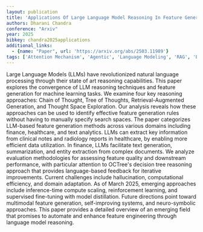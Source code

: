 ```yaml
---
layout: publication
title: 'Applications Of Large Language Model Reasoning In Feature Generation'
authors: Dharani Chandra
conference: "Arxiv"
year: 2025
bibkey: chandra2025applications
additional_links:
  - {name: "Paper", url: 'https://arxiv.org/abs/2503.11989'}
tags: ['Attention Mechanism', 'Agentic', 'Language Modeling', 'RAG', 'Efficiency and Optimization', 'Distillation', 'Model Architecture', 'Applications', 'Training Techniques', 'Fine-Tuning', 'Merging', 'Multimodal Models', 'Reinforcement Learning', 'Pretraining Methods']
---
```

Large Language Models (LLMs) have revolutionized natural language processing
through their state of art reasoning capabilities. This paper explores the
convergence of LLM reasoning techniques and feature generation for machine
learning tasks. We examine four key reasoning approaches: Chain of Thought,
Tree of Thoughts, Retrieval-Augmented Generation, and Thought Space
Exploration. Our analysis reveals how these approaches can be used to identify
effective feature generation rules without having to manually specify search
spaces. The paper categorizes LLM-based feature generation methods across
various domains including finance, healthcare, and text analytics. LLMs can
extract key information from clinical notes and radiology reports in
healthcare, by enabling more efficient data utilization. In finance, LLMs
facilitate text generation, summarization, and entity extraction from complex
documents. We analyze evaluation methodologies for assessing feature quality
and downstream performance, with particular attention to OCTree's decision tree
reasoning approach that provides language-based feedback for iterative
improvements. Current challenges include hallucination, computational
efficiency, and domain adaptation. As of March 2025, emerging approaches
include inference-time compute scaling, reinforcement learning, and supervised
fine-tuning with model distillation. Future directions point toward multimodal
feature generation, self-improving systems, and neuro-symbolic approaches. This
paper provides a detailed overview of an emerging field that promises to
automate and enhance feature engineering through language model reasoning.
